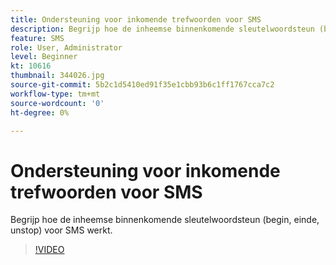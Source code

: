```yaml
---
title: Ondersteuning voor inkomende trefwoorden voor SMS
description: Begrijp hoe de inheemse binnenkomende sleutelwoordsteun (begin, einde, unstop) voor SMS werkt.
feature: SMS
role: User, Administrator
level: Beginner
kt: 10616
thumbnail: 344026.jpg
source-git-commit: 5b2c1d5410ed91f35e1cbb93b6c1ff1767cca7c2
workflow-type: tm+mt
source-wordcount: '0'
ht-degree: 0%

---
```


# Ondersteuning voor inkomende trefwoorden voor SMS

Begrijp hoe de inheemse binnenkomende sleutelwoordsteun (begin, einde, unstop) voor SMS werkt.

>[!VIDEO](https://video.tv.adobe.com/v/344026?quality=12&learn=on)